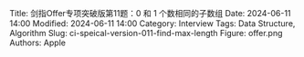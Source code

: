 Title: 剑指Offer专项突破版第11题：0 和 1 个数相同的子数组
Date: 2024-06-11 14:00
Modified: 2024-06-11 14:00
Category: Interview
Tags: Data Structure, Algorithm
Slug: ci-speical-version-011-find-max-length
Figure: offer.png
Authors: Apple